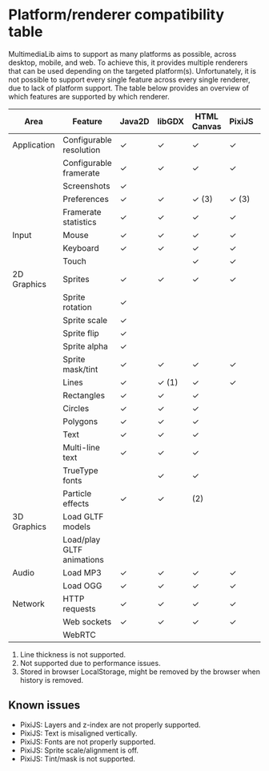 Platform/renderer compatibility table
=====================================

MultimediaLib aims to support as many platforms as possible, across desktop, mobile, and web.
To achieve this, it provides multiple renderers that can be used depending on the targeted
platform(s). Unfortunately, it is not possible to support every single feature across every single
renderer, due to lack of platform support. The table below provides an overview of which features
are supported by which renderer.

| Area        | Feature                   | Java2D | libGDX | HTML Canvas | PixiJS | three.js |
|-------------|---------------------------|--------|--------|-------------|--------|----------|
| Application | Configurable resolution   | ✓      | ✓      | ✓           | ✓      |
|             | Configurable framerate    | ✓      | ✓      | ✓           | ✓      |
|             | Screenshots               | ✓      |    
|             | Preferences               | ✓      | ✓      | ✓ (3)       | ✓ (3)  | ✓ (3)    |
|             | Framerate statistics      | ✓      | ✓      | ✓           | ✓      | ✓        |
| Input       | Mouse                     | ✓      | ✓      | ✓           | ✓      | ✓        |
|             | Keyboard                  | ✓      | ✓      | ✓           | ✓      | ✓        |
|             | Touch                     |        |        | ✓           | ✓      | ✓        |
| 2D Graphics | Sprites                   | ✓      | ✓      | ✓           | ✓      |
|             | Sprite rotation           | ✓      |
|             | Sprite scale              | ✓      |
|             | Sprite flip               | ✓      |
|             | Sprite alpha              | ✓      |
|             | Sprite mask/tint          | ✓      | ✓      | ✓           | ✓      |
|             | Lines                     | ✓      | ✓ (1)  | ✓           | ✓      |
|             | Rectangles                | ✓      | ✓      | ✓           |
|             | Circles                   | ✓      | ✓      | ✓           |
|             | Polygons                  | ✓      | ✓      | ✓           |
|             | Text                      | ✓      | ✓      | ✓           |
|             | Multi-line text           | ✓      | ✓      | ✓           |
|             | TrueType fonts            |        | ✓      | ✓           |
|             | Particle effects          | ✓      | ✓      | (2)         |
| 3D Graphics | Load GLTF models          |        |
|             | Load/play GLTF animations |        |
| Audio       | Load MP3                  | ✓      | ✓      | ✓           | ✓      | ✓        |
|             | Load OGG                  | ✓      | ✓      | ✓           | ✓      | ✓        |
| Network     | HTTP requests             | ✓      | ✓      | ✓           | ✓      | ✓        |
|             | Web sockets               | ✓      | ✓      | ✓           | ✓      | ✓        |
|             | WebRTC                    |        |        |             |        |          |

1. Line thickness is not supported.  
2. Not supported due to performance issues.
3. Stored in browser LocalStorage, might be removed by the browser when history is removed.

Known issues
------------

- PixiJS: Layers and z-index are not properly supported.
- PixiJS: Text is misaligned vertically.
- PixiJS: Fonts are not properly supported.
- PixiJS: Sprite scale/alignment is off.
- PixiJS: Tint/mask is not supported.
